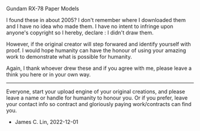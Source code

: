 Gundam RX-78 Paper Models

I found these in about 2005? I don't remember where I downloaded them and I have no idea who made them. 
I have no intent to infringe upon anyone's copyright so I hereby, declare : I didn't draw them.

However, if the original creator will step forwared and identify yourself with proof. 
I would hope humanity can have the honour of using your amazing work to demonstrate what is possible for humanity.

Again, I thank whoever drew these and if you agree with me, please leave a think you here or in your own way.

---

Everyone, start your upload engine of your original creations, and please leave a name or handle for humanity to honour you.
Or if you prefer, leave your contact info so contract and gloriously paying work/contracts can find you.

- James C. Lin, 2022-12-01

